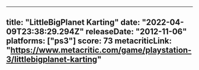 
---
title: "LittleBigPlanet Karting"
date: "2022-04-09T23:38:29.294Z"
releaseDate: "2012-11-06"
platforms: ["ps3"]
score: 73
metacriticLink: "https://www.metacritic.com/game/playstation-3/littlebigplanet-karting"
---
